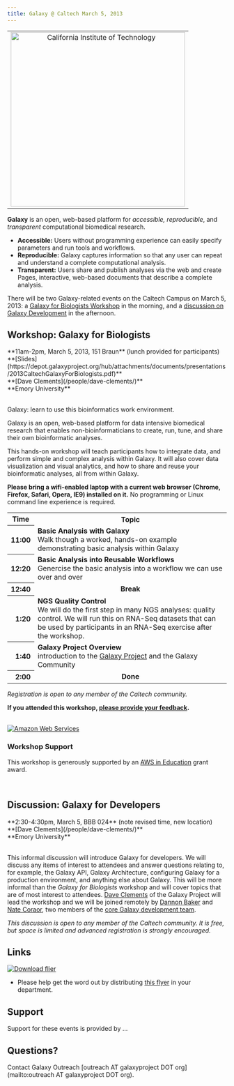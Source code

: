 ```yaml
---
title: Galaxy @ Caltech March 5, 2013
---
```

<div class='center'>

<table>
  <tr>
    <td colspan=3 style=" text-align: center; border: none;"> <a href='http://caltech.edu/'><img src="/images/logos/CaltechLogoWTextBig.png" alt="California Institute of Technology" width="400" /></a> </td>
  </tr>
</table>


</div>

**Galaxy** is an open, web-based platform for *accessible, reproducible*, and *transparent* computational biomedical research.

* **Accessible:** Users without programming experience can easily specify parameters and run tools and workflows.
* **Reproducible:** Galaxy captures information so that any user can repeat and understand a complete computational analysis.
* **Transparent:** Users share and publish analyses via the web and create Pages, interactive, web-based documents that describe a complete analysis.

There will be two Galaxy-related events on the Caltech Campus on March 5, 2013: a [Galaxy for Biologists Workshop](/events/caltech2013/#workshop-galaxy-for-biologists) in the morning, and a [discussion on Galaxy Development](/events/caltech2013/#discussion-galaxy-for-developers) in the afternoon.
<br />

## Workshop: Galaxy for Biologists

<div class='indent'>
**11am-2pm, March 5, 2013, 151 Braun** (lunch provided for participants)<br />
**[Slides](https://depot.galaxyproject.org/hub/attachments/documents/presentations/2013CaltechGalaxyForBiologists.pdf)**<br />
**[Dave Clements](/people/dave-clements/)**<br />
**Emory University**<br /><br />


Galaxy: learn to use this bioinformatics work environment.

Galaxy is an open, web-based platform for data intensive biomedical research that enables non-bioinformaticians to create, run, tune, and share their own bioinformatic analyses.

This hands-on workshop will teach participants how to integrate data, and perform simple and complex analysis within Galaxy. It will also cover data visualization and visual analytics, and how to share and reuse your bioinformatic analyses, all from within Galaxy.

**Please bring a wifi-enabled laptop with a current web browser (Chrome, Firefox, Safari, Opera, IE9) installed on it.** No programming or Linux command line experience is required.

<table>
  <tr class="th" >
    <th> Time </th>
    <th> Topic </th>
  </tr>
  <tr>
    <th style=" text-align: right;"> 11:00 </th>
    <td> <strong>Basic Analysis with Galaxy</strong><div class='indent'>Walk though a worked, hands-on example demonstrating basic analysis within Galaxy</div> </td>
  </tr>
  <tr>
    <th style=" text-align: right;"> 12:20 </th>
    <td> <strong>Basic Analysis into Reusable Workflows</strong><div class='indent'>Genercise the basic analysis into a workflow we can use over and over</div> </td>
  </tr>
  <tr>
    <th style=" text-align: right;"> 12:40 </th>
    <td style=" text-align: center;"> <strong>Break</strong> </td>
  </tr>
  <tr>
    <th style=" text-align: right;"> 1:20 </th>
    <td> <strong>NGS Quality Control</strong><div class='indent'> We will do the first step in many NGS analyses: quality control.  We will run this on RNA-Seq datasets that can be used by participants in an RNA-Seq exercise after the workshop. </div> </td>
  </tr>
  <tr>
    <th style=" text-align: right;"> 1:40 </th>
    <td> <strong>Galaxy Project Overview</strong><div class='indent'>introduction to the <a href='http://galaxyproject.org/'>Galaxy Project</a> and the Galaxy Community</div> </td>
  </tr>
  <tr>
    <th style=" text-align: right;"> 2:00 </th>
    <td style=" text-align: center;"> <strong>Done</strong> </td>
  </tr>
</table>


*Registration is open to any member of the Caltech community.*

**If you attended this workshop, [please provide your feedback](http://bit.ly/Caltech2013).**

<div class='right'><br /><a href='http://aws.amazon.com/'><img src="/images/logos/AWSLogo.png" alt="Amazon Web Services" /></a></div>

### Workshop Support

This workshop is generously supported by an [AWS in Education](http://aws.amazon.com/education/) grant award.
</div>
<br />

## Discussion: Galaxy for Developers

<div class='indent'>
**2:30-4:30pm, March 5, BBB 024** (note revised time, new location) <br />
**[Dave Clements](/people/dave-clements/)**<br />
**Emory University**<br /><br />

This informal discussion will introduce Galaxy for developers.  We will discuss any items of interest to attendees and answer questions relating to, for example, the Galaxy API, Galaxy Architecture, configuring Galaxy for a production environment, and anything else about Galaxy. This will be more informal than the *Galaxy for Biologists* workshop and will cover topics that are of most interest to attendees. [Dave Clements](/people/dave-clements/) of the Galaxy Project will lead the workshop and we will be joined remotely by [Dannon Baker](/people/dannon-baker/) and [Nate Coraor](/people/nate/), two members of the [core Galaxy development team](/galaxy-team/).

*This discussion is open to any member of the Caltech community. It is free, but space is limited and advanced registration is strongly encouraged.*
</div>

## Links

<div class='right'><a href='https://depot.galaxyproject.org/hub/attachments/events/caltech2013/CaltechGalaxyDay.pdf'><img src="/events/caltech2013/CaltechGalaxyDayThumb.png" alt="Download flier" /></a></div>

* Please help get the word out by distributing [this flyer](https://depot.galaxyproject.org/hub/attachments/events/caltech2013/CaltechGalaxyDay.pdf) in your department.

## Support

Support for these events is provided by ...

## Questions?

Contact Galaxy Outreach [outreach AT galaxyproject DOT org](mailto:outreach AT galaxyproject DOT org).
